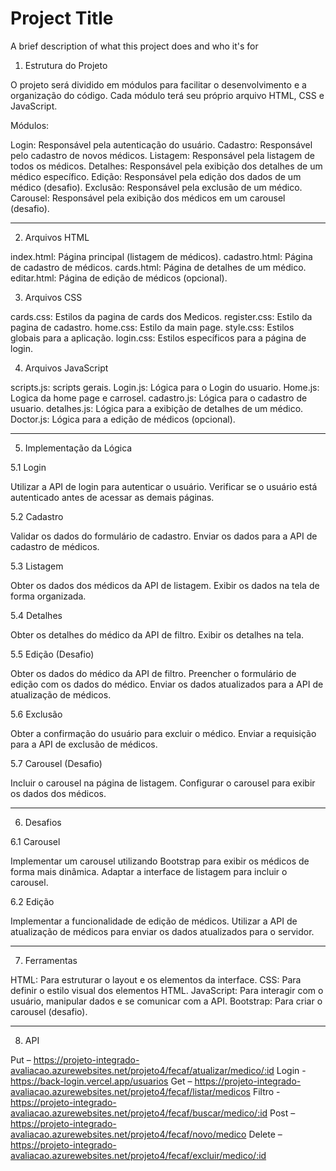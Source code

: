 
# Project Title

A brief description of what this project does and who it's for
1. Estrutura do Projeto

O projeto será dividido em módulos para facilitar o desenvolvimento e a organização do código. Cada módulo terá seu próprio arquivo HTML, CSS e JavaScript.

Módulos:

Login: Responsável pela autenticação do usuário.
Cadastro: Responsável pelo cadastro de novos médicos.
Listagem: Responsável pela listagem de todos os médicos.
Detalhes: Responsável pela exibição dos detalhes de um médico específico.
Edição: Responsável pela edição dos dados de um médico (desafio).
Exclusão: Responsável pela exclusão de um médico.
Carousel: Responsável pela exibição dos médicos em um carousel (desafio).

-------------------------------------------------------------------------------------------------------------------------------------------------------------------------------------
2. Arquivos HTML

index.html: Página principal (listagem de médicos).
cadastro.html: Página de cadastro de médicos.
cards.html: Página de detalhes de um médico.
editar.html: Página de edição de médicos (opcional).

3. Arquivos CSS

cards.css: Estilos da pagina de cards dos Medicos.
register.css: Estilo da pagina de cadastro.
home.css: Estilo da main page.
style.css: Estilos globais para a aplicação.
login.css: Estilos específicos para a página de login.

4. Arquivos JavaScript

scripts.js: scripts gerais.
Login.js: Lógica para o Login do usuario.
Home.js: Logica da home page e carrosel.
cadastro.js: Lógica para o cadastro de usuario.
detalhes.js: Lógica para a exibição de detalhes de um médico.
Doctor.js: Lógica para a edição de médicos (opcional).

-------------------------------------------------------------------------------------------------------------------------------------------------------------------------------------
5. Implementação da Lógica

5.1 Login

Utilizar a API de login para autenticar o usuário.
Verificar se o usuário está autenticado antes de acessar as demais páginas.

5.2 Cadastro

Validar os dados do formulário de cadastro.
Enviar os dados para a API de cadastro de médicos.

5.3 Listagem

Obter os dados dos médicos da API de listagem.
Exibir os dados na tela de forma organizada.

5.4 Detalhes

Obter os detalhes do médico da API de filtro.
Exibir os detalhes na tela.

5.5 Edição (Desafio)

Obter os dados do médico da API de filtro.
Preencher o formulário de edição com os dados do médico.
Enviar os dados atualizados para a API de atualização de médicos.

5.6 Exclusão

Obter a confirmação do usuário para excluir o médico.
Enviar a requisição para a API de exclusão de médicos.

5.7 Carousel (Desafio)

Incluir o carousel na página de listagem.
Configurar o carousel para exibir os dados dos médicos.

-------------------------------------------------------------------------------------------------------------------------------------------------------------------------------------

6. Desafios

6.1 Carousel

Implementar um carousel utilizando Bootstrap para exibir os médicos de forma mais dinâmica.
Adaptar a interface de listagem para incluir o carousel.

6.2 Edição

Implementar a funcionalidade de edição de médicos.
Utilizar a API de atualização de médicos para enviar os dados atualizados para o servidor.

-------------------------------------------------------------------------------------------------------------------------------------------------------------------------------------
7. Ferramentas

HTML: Para estruturar o layout e os elementos da interface.
CSS: Para definir o estilo visual dos elementos HTML.
JavaScript: Para interagir com o usuário, manipular dados e se comunicar com a API.
Bootstrap: Para criar o carousel (desafio).

-------------------------------------------------------------------------------------------------------------------------------------------------------------------------------------
8. API

Put – https://projeto-integrado-avaliacao.azurewebsites.net/projeto4/fecaf/atualizar/medico/:id 
Login - https://back-login.vercel.app/usuarios
Get – https://projeto-integrado-avaliacao.azurewebsites.net/projeto4/fecaf/listar/medicos 
Filtro - https://projeto-integrado-avaliacao.azurewebsites.net/projeto4/fecaf/buscar/medico/:id 
Post – https://projeto-integrado-avaliacao.azurewebsites.net/projeto4/fecaf/novo/medico 
Delete – https://projeto-integrado-avaliacao.azurewebsites.net/projeto4/fecaf/excluir/medico/:id

